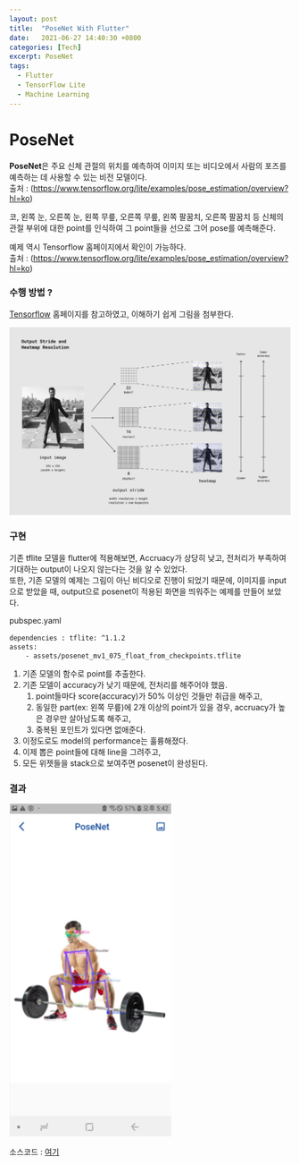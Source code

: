```yaml
---
layout: post
title:  "PoseNet With Flutter"
date:   2021-06-27 14:40:30 +0800
categories: [Tech]
excerpt: PoseNet
tags:
  - Flutter
  - TensorFlow Lite
  - Machine Learning
---
```


# PoseNet

**PoseNet**은 주요 신체 관절의 위치를 예측하여 이미지 또는 비디오에서 사람의 포즈를 예측하는 데 사용할 수 있는 비전 모델이다.  
출처 : (https://www.tensorflow.org/lite/examples/pose_estimation/overview?hl=ko)  

코, 왼쪽 눈, 오른쪽 눈, 왼쪽 무릎, 오른쪽 무릎, 왼쪽 팔꿈치, 오른쪽 팔꿈치 등 신체의 관절 부위에 대한 point를 인식하여 그 point들을 선으로 그어 pose를 예측해준다.  

예제 역시 Tensorflow 홈페이지에서 확인이 가능하다.  
출처 : (https://www.tensorflow.org/lite/examples/pose_estimation/overview?hl=ko)  

### 수행 방법 ?

[Tensorflow](https://www.tensorflow.org/lite/examples/pose_estimation/overview?hl=ko) 홈페이지를 참고하였고, 이해하기 쉽게 그림을 첨부한다.  

![output](/assets/images/posenet/flow.PNG)  


### 구현

기존 tflite 모델을 flutter에 적용해보면, Accruacy가 상당히 낮고, 전처리가 부족하여 기대하는 output이 나오지 않는다는 것을 알 수 있었다.  
또한, 기존 모델의 예제는 그림이 아닌 비디오로 진행이 되었기 때문에, 이미지를 input으로 받았을 때, output으로 posenet이 적용된 화면을 띄워주는 예제를 만들어 보았다.  

pubspec.yaml  
```
dependencies : tflite: ^1.1.2   
assets:
    - assets/posenet_mv1_075_float_from_checkpoints.tflite  
```  

1. 기존 모델의 함수로 point를 추출한다.  
1. 기존 모델이 accuracy가 낮기 때문에, 전처리를 해주어야 했음.  
    1. point들마다 score(accuracy)가 50% 이상인 것들만 취급을 해주고,  
    2. 동일한 part(ex: 왼쪽 무릎)에 2개 이상의 point가 있을 경우, accruacy가 높은 경우만 살아남도록 해주고,  
    3. 중복된 포인트가 있다면 없애준다.  
1. 이정도로도 model의 performance는 훌륭해졌다.  
1. 이제 뽑은 point들에 대해 line을 그려주고,  
1. 모든 위젯들을 stack으로 보여주면 posenet이 완성된다.  

### 결과 

![output1](/assets/images/posenet/posenet_res1.png)  

소스코드 : [여기](https://github.com/kdjun97/PoseNet)